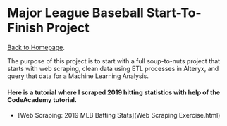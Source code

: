 # Major League Baseball Start-To-Finish Project
[Back to Homepage](https://drewsp7.github.io).

The purpose of this project is to start with a full soup-to-nuts project that starts with web scraping, clean data using ETL processes in Alteryx, and query that data for a Machine Learning Analysis.

#### Here is a tutorial where I scraped 2019 hitting statistics with help of the CodeAcademy tutorial.
- [Web Scraping: 2019 MLB Batting Stats](Web Scraping Exercise.html)

